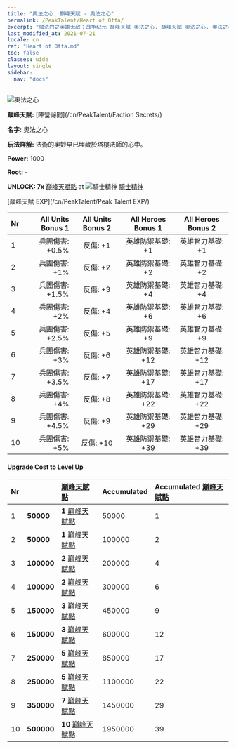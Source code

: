```yaml
---
title: "奧法之心. 巔峰天賦 - 奧法之心"
permalink: /PeakTalent/Heart of Offa/
excerpt: "魔法门之英雄无敌：战争纪元 巔峰天賦 奧法之心. 巔峰天賦 奧法之心. 奧法之心"
last_modified_at: 2021-07-21
locale: cn
ref: "Heart of Offa.md"
toc: false
classes: wide
layout: single
sidebar:
  nav: "docs"
---
```


  ![奧法之心](/images/pt/talent_3008.png)

  **巔峰天賦:** [陣營祕聞](/cn/PeakTalent/Faction Secrets/)

  **名字:** 奧法之心

  **玩法詳解:** 法術的奧妙早已埋藏於塔樓法師的心中。

  **Power:** 1000

  **Root:** -

  **UNLOCK: 7x** [巔峰天賦點](/cn/Items/con_934/) at ![騎士精神](/images/pt/talent_3006.png) [騎士精神](/cn/PeakTalent/Chivalry/)

  [巔峰天賦 EXP](/cn/PeakTalent/Peak Talent EXP/)

  | Nr | All Units Bonus 1 | All Units Bonus 2 | All Heroes Bonus 1 | All Heroes Bonus 2 |
  |:---|--------------:|:-------------:|:-------------:|:-------------:|
  | 1 | 兵團傷害: +0.5% | 反傷: +1 | 英雄防禦基礎: +1 | 英雄智力基礎: +1 |
  | 2 | 兵團傷害: +1% | 反傷: +2 | 英雄防禦基礎: +2 | 英雄智力基礎: +2 |
  | 3 | 兵團傷害: +1.5% | 反傷: +3 | 英雄防禦基礎: +4 | 英雄智力基礎: +4 |
  | 4 | 兵團傷害: +2% | 反傷: +4 | 英雄防禦基礎: +6 | 英雄智力基礎: +6 |
  | 5 | 兵團傷害: +2.5% | 反傷: +5 | 英雄防禦基礎: +9 | 英雄智力基礎: +9 |
  | 6 | 兵團傷害: +3% | 反傷: +6 | 英雄防禦基礎: +12 | 英雄智力基礎: +12 |
  | 7 | 兵團傷害: +3.5% | 反傷: +7 | 英雄防禦基礎: +17 | 英雄智力基礎: +17 |
  | 8 | 兵團傷害: +4% | 反傷: +8 | 英雄防禦基礎: +22 | 英雄智力基礎: +22 |
  | 9 | 兵團傷害: +4.5% | 反傷: +9 | 英雄防禦基礎: +29 | 英雄智力基礎: +29 |
  | 10 | 兵團傷害: +5% | 反傷: +10 | 英雄防禦基礎: +39 | 英雄智力基礎: +39 |


#### Upgrade Cost to Level Up

  | Nr | <i class="fas fa-coins"/> | [巔峰天賦點](/cn/Items/con_934/) | Accumulated <i class="fas fa-coins"/> | Accumulated [巔峰天賦點](/cn/Items/con_934/) |
  |:---|:--------------|:-------------|:-------------|:-------------|
  | 1 | **50000** | **1** [巔峰天賦點](/cn/Items/con_934/) | 50000 | 1 |
  | 2 | **50000** | **1** [巔峰天賦點](/cn/Items/con_934/) | 100000 | 2 |
  | 3 | **100000** | **2** [巔峰天賦點](/cn/Items/con_934/) | 200000 | 4 |
  | 4 | **100000** | **2** [巔峰天賦點](/cn/Items/con_934/) | 300000 | 6 |
  | 5 | **150000** | **3** [巔峰天賦點](/cn/Items/con_934/) | 450000 | 9 |
  | 6 | **150000** | **3** [巔峰天賦點](/cn/Items/con_934/) | 600000 | 12 |
  | 7 | **250000** | **5** [巔峰天賦點](/cn/Items/con_934/) | 850000 | 17 |
  | 8 | **250000** | **5** [巔峰天賦點](/cn/Items/con_934/) | 1100000 | 22 |
  | 9 | **350000** | **7** [巔峰天賦點](/cn/Items/con_934/) | 1450000 | 29 |
  | 10 | **500000** | **10** [巔峰天賦點](/cn/Items/con_934/) | 1950000 | 39 |
